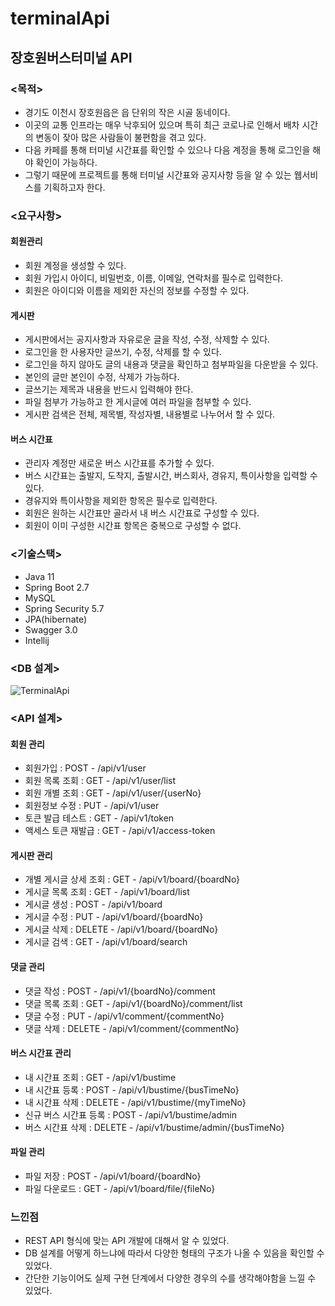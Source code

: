 # terminalApi

## 장호원버스터미널 API 


### <목적>

 - 경기도 이천시 장호원읍은 읍 단위의 작은 시골 동네이다.
 - 이곳의 교통 인프라는 매우 낙후되어 있으며 특히 최근 코로나로 인해서 배차 시간의 변동이 잦아 많은 사람들이 불편함을 겪고 있다.
 - 다음 카페를 통해 터미널 시간표를 확인할 수 있으나 다음 계정을 통해 로그인을 해야 확인이 가능하다.
 - 그렇기 때문에 프로젝트를 통해 터미널 시간표와 공지사항 등을 알 수 있는 웹서비스를 기획하고자 한다.


### <요구사항>

#### 회원관리

 - 회원 계정을 생성할 수 있다.
 - 회원 가입시 아이디, 비밀번호, 이름, 이메일, 연락처를 필수로 입력한다.
 - 회원은 아이디와 이름을 제외한 자신의 정보를 수정할 수 있다.


#### 게시판

 - 게시판에서는 공지사항과 자유로운 글을 작성, 수정, 삭제할 수 있다.
 - 로그인을 한 사용자만 글쓰기, 수정, 삭제를 할 수 있다.
 - 로그인을 하지 않아도 글의 내용과 댓글을 확인하고 첨부파일을 다운받을 수 있다.
 - 본인의 글만 본인이 수정, 삭제가 가능하다.
 - 글쓰기는 제목과 내용을 반드시 입력해야 한다.
 - 파일 첨부가 가능하고 한 게시글에 여러 파일을 첨부할 수 있다.
 - 게시판 검색은 전체, 제목별, 작성자별, 내용별로 나누어서 할 수 있다.


#### 버스 시간표

 - 관리자 계정만 새로운 버스 시간표를 추가할 수 있다.
 - 버스 시간표는 출발지, 도착지, 출발시간, 버스회사, 경유지, 특이사항을 입력할 수 있다.
 - 경유지와 특이사항을 제외한 항목은 필수로 입력한다.
 - 회원은 원하는 시간표만 골라서 내 버스 시간표로 구성할 수 있다.
 - 회원이 이미 구성한 시간표 항목은 중복으로 구성할 수 없다.


### <기술스택>

 - Java 11
 - Spring Boot 2.7
 - MySQL
 - Spring Security 5.7
 - JPA(hibernate)
 - Swagger 3.0
 - Intellij


### <DB 설계>

![TerminalApi](https://user-images.githubusercontent.com/93370148/174256247-db71aa99-83a2-4327-b40d-bb160c3acbb8.png)



### <API 설계>


#### 회원 관리

 - 회원가입 : POST - /api/v1/user
 - 회원 목록 조회 : GET - /api/v1/user/list
 - 회원 개별 조회 : GET - /api/v1/user/{userNo} 
 - 회원정보 수정 : PUT - /api/v1/user
 - 토큰 발급 테스트 : GET - /api/v1/token
 - 액세스 토큰 재발급 : GET - /api/v1/access-token



#### 게시판 관리

 - 개별 게시글 상세 조회 : GET - /api/v1/board/{boardNo}
 - 게시글 목록 조회 : GET - /api/v1/board/list
 - 게시글 생성 : POST - /api/v1/board
 - 게시글 수정 : PUT - /api/v1/board/{boardNo}
 - 게시글 삭제 : DELETE - /api/v1/board/{boardNo}
 - 게시글 검색 : GET - /api/v1/board/search



#### 댓글 관리

 - 댓글 작성 : POST - /api/v1/{boardNo}/comment
 - 댓글 목록 조회 : GET - /api/v1/{boardNo}/comment/list
 - 댓글 수정 : PUT - /api/v1/comment/{commentNo}
 - 댓글 삭제 : DELETE - /api/v1/comment/{commentNo}



#### 버스 시간표 관리

 - 내 시간표 조회 : GET - /api/v1/bustime 
 - 내 시간표 등록 : POST - /api/v1/bustime/{busTimeNo}
 - 내 시간표 삭제 : DELETE - /api/v1/bustime/{myTimeNo}
 - 신규 버스 시간표 등록 : POST - /api/v1/bustime/admin
 - 버스 시간표 삭제 : DELETE - /api/v1/bustime/admin/{busTimeNo}



#### 파일 관리

 - 파일 저장 : POST - /api/v1/board/{boardNo}
 - 파일 다운로드 : GET - /api/v1/board/file/{fileNo}


### 느낀점

 - REST API 형식에 맞는 API 개발에 대해서 알 수 있었다.
 - DB 설계를 어떻게 하느냐에 따라서 다양한 형태의 구조가 나올 수 있음을 확인할 수 있었다.
 - 간단한 기능이어도 실제 구현 단계에서 다양한 경우의 수를 생각해야함을 느낄 수 있었다.



